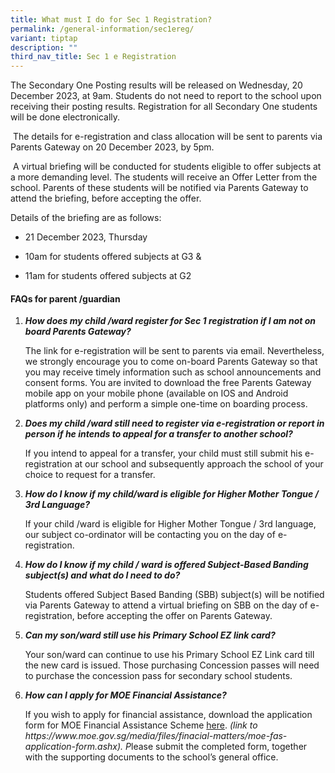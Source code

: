 ```yaml
---
title: What must I do for Sec 1 Registration?
permalink: /general-information/sec1ereg/
variant: tiptap
description: ""
third_nav_title: Sec 1 e Registration
---
```

<p>The Secondary One Posting results will be released on Wednesday, 20 December 2023, at 9am. Students do not need to report to the school upon receiving their posting results. Registration for all Secondary One students will be done electronically.</p><p>&nbsp;The details for e-registration and class allocation will be sent to parents via Parents Gateway on 20 December 2023, by 5pm. &nbsp;</p><p>&nbsp;A virtual briefing will be conducted for students eligible to offer subjects at a more demanding level. The students will receive an Offer Letter from the school. Parents of these students will be notified via Parents Gateway to attend the briefing, before accepting the offer.</p><p>Details of the briefing are as follows:</p><ul data-tight="true" class="tight"><li><p>21 December 2023, Thursday</p></li><li><p>10am for students offered subjects at G3 &amp;</p></li><li><p>11am for students offered subjects at G2</p></li></ul><h4><strong>FAQs for parent /guardian</strong></h4><ol data-tight="true" class="tight"><li><p><strong><em>How does my child /ward register for Sec 1 registration if I am not on board Parents Gateway?</em></strong></p><p>The link for e-registration will be sent to parents via email. Nevertheless, we strongly encourage you to come on-board Parents Gateway so that you may receive timely information such as school announcements and consent forms. You are invited to download the free Parents Gateway mobile app on your mobile phone (available on IOS and Android platforms only) and perform a simple one-time on boarding process.</p><p></p></li><li><p><strong><em>Does my child /ward still need to register via e-registration or report in person if he intends to appeal for a transfer to another school?&nbsp;</em></strong></p><p>If you intend to appeal for a transfer, your child must still submit his e-registration at our school and subsequently approach the school of your choice to request for a transfer.</p><p></p></li><li><p><strong><em>How do I know if my child/ward is eligible for Higher Mother Tongue / 3rd Language?</em></strong></p><p>If your child /ward is eligible for Higher Mother Tongue / 3rd language, our subject co-ordinator will be contacting you on the day of e-registration.</p><p></p></li><li><p><strong><em>How do I know if my child / ward is offered Subject-Based Banding subject(s) and what do I need to do?</em></strong></p><p>Students offered Subject Based Banding (SBB) subject(s) will be notified via Parents Gateway to attend a virtual briefing on SBB on the day of e-registration, before accepting the offer on Parents Gateway. &nbsp;</p><p></p></li><li><p><strong><em>Can my son/ward still use his Primary School EZ link card?</em></strong></p><p>Your son/ward can continue to use his Primary School EZ Link card till the new card is issued. Those purchasing Concession passes will need to purchase the concession pass for secondary school students.</p><p></p></li><li><p><strong><em>How can I apply for MOE Financial Assistance?</em></strong></p><p>If you wish to apply for financial assistance, download the application form for MOE Financial Assistance Scheme <u>here</u>. <em>(link to</em> <em><a rel="noopener noreferrer nofollow" target="_blank">https://www.moe.gov.sg/media/files/finacial-matters/moe-fas-application-form.ashx</a>). P</em>lease submit the completed form, together with the supporting documents to the school’s general office.&nbsp;</p><p></p><p></p></li></ol><p></p>